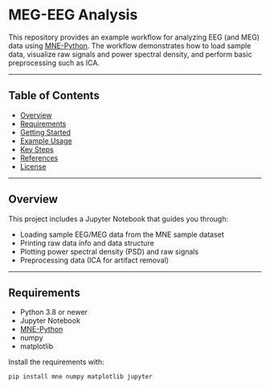 # MEG-EEG Analysis

This repository provides an example workflow for analyzing EEG (and MEG) data using [MNE-Python](https://mne.tools/). The workflow demonstrates how to load sample data, visualize raw signals and power spectral density, and perform basic preprocessing such as ICA.

---

## Table of Contents

- [Overview](#overview)
- [Requirements](#requirements)
- [Getting Started](#getting-started)
- [Example Usage](#example-usage)
- [Key Steps](#key-steps)
- [References](#references)
- [License](#license)

---

## Overview

This project includes a Jupyter Notebook that guides you through:

- Loading sample EEG/MEG data from the MNE sample dataset
- Printing raw data info and data structure
- Plotting power spectral density (PSD) and raw signals
- Preprocessing data (ICA for artifact removal)

---

## Requirements

- Python 3.8 or newer
- Jupyter Notebook
- [MNE-Python](https://mne.tools/stable/install/index.html)
- numpy
- matplotlib

Install the requirements with:

```bash
pip install mne numpy matplotlib jupyter
